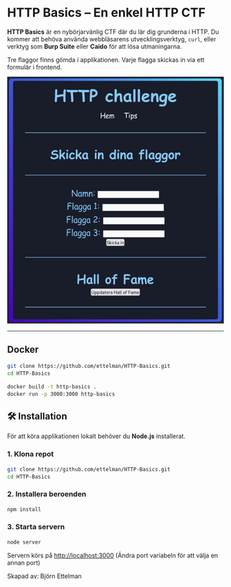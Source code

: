 # HTTP Basics – En enkel HTTP CTF

**HTTP Basics** är en nybörjarvänlig CTF där du lär dig grunderna i HTTP. Du kommer att behöva använda webbläsarens utvecklingsverktyg, `curl`, eller verktyg som **Burp Suite** eller **Caido** för att lösa utmaningarna.

Tre flaggor finns gömda i applikationen. Varje flagga skickas in via ett formulär i frontend.

![Bild på ctfen](captura-2025-03-27-1743084168.png)

---
## Docker

```bash
git clone https://github.com/ettelman/HTTP-Basics.git
cd HTTP-Basics
```

```bash
docker build -t http-basics .
docker run -p 3000:3000 http-basics
```

## 🛠 Installation

För att köra applikationen lokalt behöver du **Node.js** installerat.

### 1. Klona repot

```bash
git clone https://github.com/ettelman/HTTP-Basics.git
cd HTTP-Basics
```

### 2. Installera beroenden

```bash
npm install
```

### 3. Starta servern

```bash
node server
```

Servern körs på <http://localhost:3000>
(Ändra port variabeln för att välja en annan port)

Skapad av: Björn Ettelman

